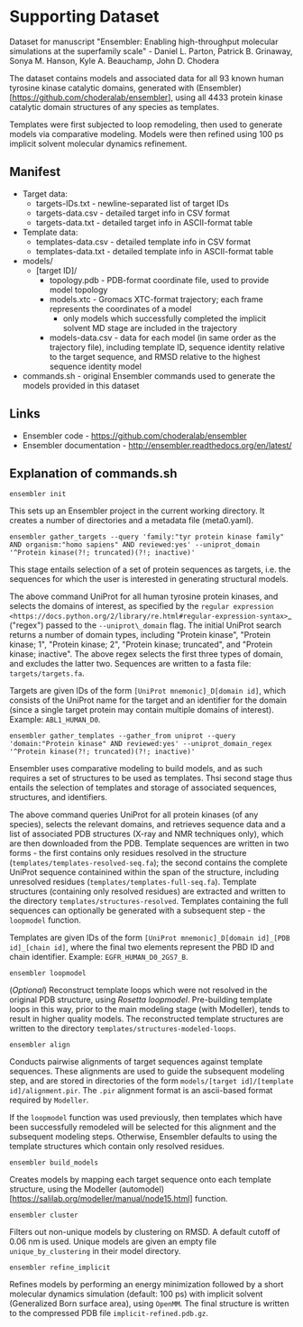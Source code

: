 Supporting Dataset
========

Dataset for manuscript "Ensembler: Enabling high-throughput molecular simulations at the superfamily scale" - Daniel L. Parton, Patrick B. Grinaway, Sonya M. Hanson, Kyle A. Beauchamp, John D. Chodera

The dataset contains models and associated data for all 93 known human tyrosine kinase catalytic domains, generated with (Ensembler)[https://github.com/choderalab/ensembler], using all 4433 protein kinase catalytic domain structures of any species as templates.

Templates were first subjected to loop remodeling, then used to generate models via comparative modeling. Models were then refined using 100 ps implicit solvent molecular dynamics refinement.

Manifest
--------

* Target data:
  * targets-IDs.txt - newline-separated list of target IDs
  * targets-data.csv - detailed target info in CSV format
  * targets-data.txt - detailed target info in ASCII-format table 
* Template data:
  * templates-data.csv - detailed template info in CSV format
  * templates-data.txt - detailed template info in ASCII-format table 
* models/
  * [target ID]/
    * topology.pdb - PDB-format coordinate file, used to provide model topology
    * models.xtc - Gromacs XTC-format trajectory; each frame represents the coordinates of a model
      * only models which successfully completed the implicit solvent MD stage are included in the trajectory
    * models-data.csv - data for each model (in same order as the trajectory file), including template ID, sequence identity relative to the target sequence, and RMSD relative to the highest sequence identity model
* commands.sh - original Ensembler commands used to generate the models provided in this dataset

Links
-----

* Ensembler code - https://github.com/choderalab/ensembler
* Ensembler documentation - http://ensembler.readthedocs.org/en/latest/

Explanation of commands.sh
--------------------------

```
ensembler init
```

This sets up an Ensembler project in the current working directory. It creates
a number of directories and a metadata file (meta0.yaml).

```
ensembler gather_targets --query 'family:"tyr protein kinase family" AND organism:"homo sapiens" AND reviewed:yes' --uniprot_domain '^Protein kinase(?!; truncated)(?!; inactive)'
```

This stage entails selection of a set of protein sequences as targets, i.e. the sequences for which the user is interested in generating structural models.

The above command UniProt for all human tyrosine protein kinases, and selects the domains of interest, as specified by the `regular expression <https://docs.python.org/2/library/re.html#regular-expression-syntax>`_ ("regex") passed to the `--uniprot\_domain` flag. The initial UniProt search returns a number of domain types, including "Protein kinase", "Protein kinase; 1", "Protein kinase; 2", "Protein kinase; truncated", and "Protein kinase; inactive". The above regex selects the first three types of domain, and excludes the latter two. Sequences are written to a fasta file: ```targets/targets.fa```.

Targets are given IDs of the form ```[UniProt mnemonic]_D[domain id]```, which consists of the UniProt name for the target and an identifier for the domain (since a single target protein may contain multiple domains of interest). Example: ```ABL1_HUMAN_D0```.

```
ensembler gather_templates --gather_from uniprot --query 'domain:"Protein kinase" AND reviewed:yes' --uniprot_domain_regex '^Protein kinase(?!; truncated)(?!; inactive)'
```

Ensembler uses comparative modeling to build models, and as such requires a set of structures to be used as templates. Thsi second stage thus entails the selection of templates and storage of associated sequences, structures, and identifiers.

The above command queries UniProt for all protein kinases (of any species), selects the relevant domains, and retrieves sequence data and a list of associated PDB structures (X-ray and NMR techniques only), which are then downloaded from the PDB. Template sequences are written in two forms - the first contains only residues resolved in the structure (```templates/templates-resolved-seq.fa```); the second contains the complete UniProt sequence containined within the span of the structure, including unresolved residues (```templates/templates-full-seq.fa```). Template structures (containing only resolved residues) are extracted and written to the directory ```templates/structures-resolved```. Templates containing the full sequences can optionally be generated with a subsequent step - the ```loopmodel``` function.

Templates are given IDs of the form ```[UniProt mnemonic]_D[domain id]_[PDB id]_[chain id]```, where the final two elements represent the PBD ID and chain identifier. Example: ```EGFR_HUMAN_D0_2GS7_B```.

```
ensembler loopmodel
```

(_Optional_)
Reconstruct template loops which were not resolved in the original PDB structure, using _Rosetta loopmodel_. Pre-building template loops in this way, prior to the main modeling stage (with Modeller), tends to result in higher quality models. The reconstructed template structures are written to the directory ```templates/structures-modeled-loops```.

```
ensembler align
```

Conducts pairwise alignments of target sequences against template sequences. These alignments are used to guide the subsequent modeling step, and are stored in directories of the form ```models/[target id]/[template id]/alignment.pir```. The ```.pir``` alignment format is an ascii-based format required by ```Modeller```.

If the ```loopmodel``` function was used previously, then templates which have been successfully remodeled will be selected for this alignment and the subsequent modeling steps. Otherwise, Ensembler defaults to using the template structures which contain only resolved residues.

```
ensembler build_models
```

Creates models by mapping each target sequence onto each template structure, using the Modeller (automodel)[https://salilab.org/modeller/manual/node15.html] function.

```
ensembler cluster
```

Filters out non-unique models by clustering on RMSD. A default cutoff of 0.06 nm is used. Unique models are given an empty file ```unique_by_clustering``` in their model directory.

```
ensembler refine_implicit
```

Refines models by performing an energy minimization followed by a short molecular dynamics simulation (default: 100 ps) with implicit solvent (Generalized Born surface area), using ```OpenMM```. The final structure is written to the compressed PDB file ```implicit-refined.pdb.gz```.
